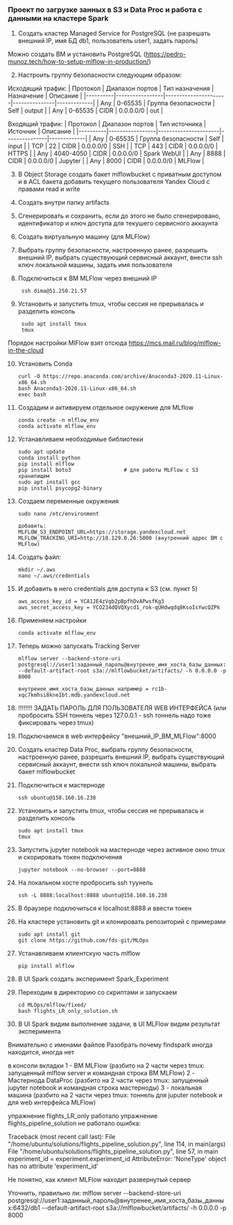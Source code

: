 ### Проект по загрузке занных в S3 и Data Proc и работа с данными на кластере Spark


1) Создать кластер Managed Service for PostgreSQL (не разрешать внешний IP, имя БД db1, пользователь user1, задать пароль)

Можно создать ВМ и установить PostgreSQL (https://pedro-munoz.tech/how-to-setup-mlflow-in-production/)

2) Настроить группу безопасности следующим образом:

Исходящий трафик:
| Протокол | Диапазон портов | Тип назначения       | Назначение    | Описание    |
|----------|-----------------|----------------------|---------------|-------------|
| Any	     | 0-65535	       |	Группа безопасности |	Self	        | output      |
| Any	     | 0-65535		     |	CIDR				        |	0.0.0.0/0     | out         |

Входящий трафик:
| Протокол | Диапазон портов |	Тип источника       | Источник      | Описание    |
|----------|-----------------|----------------------|---------------|-------------|
| Any	     | 0-65535		     |	Группа безопасности	|	Self	        | input       |
| TCP	     | 22				       |  CIDR				        |	0.0.0.0/0     | SSH         |
| TCP	     | 443			       |  CIDR				        |	0.0.0.0/0     | HTTPS       |
| Any      | 4040-4050       |  CIDR                | 0.0.0.0/0     | Spark WebUI |
| Any      | 8888            |  CIDR                | 0.0.0.0/0     | Jupyter     |
| Any      | 8000            |  CIDR                | 0.0.0.0/0     | MLFlow      |

3) В Object Storage создать бакет mlflowbucket с приватным доступом и в ACL бакета добавить текущего пользователя Yandex Cloud с правами read и write

4) Создать внутри папку artifacts

5) Сгенерировать и сохранить, если до этого не было сгенерировано, идентификатор и ключ доступа для текушего сервисного аккаунта 

6) Создать виртуальную машину (для MLFlow)

7) Выбрать группу безопасности, настроенную ранее, разрешить внешний IP, выбрать существующий сервисный аккаунт, внести ssh ключ локальной машины, задать имя пользователя

8) Подключиться к ВМ MLFlow через внешний IP

		ssh dima@51.250.21.57

9) Установить и запустить tmux, чтобы сессия не прерывалась и разделить консоль
	
		sudo apt install tmux
		tmux


Порядок настройки MlFlow взят отсюда https://mcs.mail.ru/blog/mlflow-in-the-cloud


10) Установить Conda

		curl -O https://repo.anaconda.com/archive/Anaconda3-2020.11-Linux-x86_64.sh
		bash Anaconda3-2020.11-Linux-x86_64.sh
		exec bash

11) Создадим и активируем отдельное окружение для MLflow

		conda create -n mlflow_env
		conda activate mlflow_env

12) Устанавливаем необходимые библиотеки

		sudo apt update
		conda install python
		pip install mlflow
		pip install boto3                 # для работы MLFlow с S3 хранилищем
		sudo apt install gcc
		pip install psycopg2-binary

13) Создаем переменные окружения

		sudo nano /etc/environment

		добавить:
		MLFLOW_S3_ENDPOINT_URL=https://storage.yandexcloud.net
		MLFLOW_TRACKING_URI=http://10.129.0.26:5000 (внутренний адрес ВМ с MLFlow)

14) Создать файл:

		mkdir ~/.aws
		nano ~/.aws/credentials

15) И добавить в него credentials для доступа к S3 (см. пункт 5)

		aws_access_key_id = YCA1JE4zVgb2pBpfhDvAPwsfKg3
		aws_secret_access_key = YCO234dQVQXycd1_rok-qUHdwqdq8KsoIsYwcQZPk

16) Применяем настройки

		conda activate mlflow_env

17) Теперь можно запускать Tracking Server

		mlflow server --backend-store-uri postgresql://user1:заданный_пароль@внутренее_имя_хоста_базы_данных:6432/db1 --default-artifact-root s3a://mlflowbucket/artifacts/ -h 0.0.0.0 -p 8000

		внутренее_имя_хоста_базы_данных например = rc1b-xqc7kmhsi8kne1bt.mdb.yandexcloud.net

18) !!!!!!!! ЗАДАТЬ ПАРОЛЬ ДЛЯ ПОЛЬЗОВАТЕЛЯ WEB ИНТЕРФЕЙСА (или пробросить SSH тоннель через 127.0.0.1 - ssh тоннель надо тоже фиксировать через tmux)

19) Подключаемся в web интерфейсу "внешний_IP_ВМ_MLFlow":8000

20) Создать кластер Data Proc, выбрать группу безопасности, настроенную ранее, разрешить внешний IP, выбрать существующий сервисный аккаунт, внести ssh ключ локальной машины, выбрать бакет mlflowbucket

21) Подключиться к мастерноде

		ssh ubuntu@158.160.16.238

22) Установить и запустить tmux, чтобы сессия не прерывалась и разделить консоль
	
		sudo apt install tmux
		tmux

23) Запустить jupyter notebook на мастерноде через активное окно tmux и скорировать токен подключения
		
		jupyter notebook --no-browser --port=8888

24) На локальном хосте пробросить ssh туунель

		ssh -L 8888:localhost:8888 ubuntu@158.160.16.238

25) В браузере подключиться к localhost:8888 и ввести токен

26) На кластере установить git и клонировать репозиторий с примерами

		sudo apt install git
		git clone https://github.com/fds-git/MLOps

27) Устанавливаем клиентскую часть mlflow

		pip install mlflow

28) В UI Spark создать эксперимент Spark_Experiment

27) Переходим в директорию со скриптами и запускаем 

		cd MLOps/mlflow/fixed/
		bash flights_LR_only_solution.sh

28) В UI Spark видим выполнение задачи, в UI MLFlow видим результат эксперимента


Внимательно с именами файлов
Разобрать почему findspark иногда находится, иногда нет

в консоли вкладки
1 - ВМ MLFlow (разбито на 2 части через tmux: запущенный mlflow server и командная строка ВМ MLFlow)
2 - Мастернода DataProc (разбито на 2 части через tmux: запущенный jupyter notebook и командная строка мастерноды)
3 - локальная машина (разбито на 2 части через tmux: тоннель для juputer notebook и для web интерфейса MLFlow)

упражнение flights_LR_only работало
упражнение flights_pipeline_solution не работало
ошибка:

Traceback (most recent call last):
  File "/home/ubuntu/solutions/flights_pipeline_solution.py", line 114, in <module>
    main(args)
  File "/home/ubuntu/solutions/flights_pipeline_solution.py", line 57, in main
    experiment_id = experiment.experiment_id
AttributeError: 'NoneType' object has no attribute 'experiment_id'

Не понятно, как клиент MLFlow находит развернутый сервер

Уточнить, правильно ли:
mlflow server --backend-store-uri postgresql://user1:заданный_пароль@внутренее_имя_хоста_базы_данных:6432/db1 --default-artifact-root s3a://mlflowbucket/artifacts/ -h 0.0.0.0 -p 8000